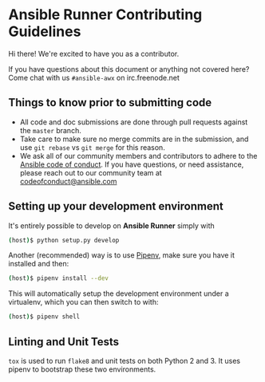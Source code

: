 # Ansible Runner Contributing Guidelines

Hi there! We're excited to have you as a contributor.

If you have questions about this document or anything not covered here? Come chat with us `#ansible-awx` on irc.freenode.net

## Things to know prior to submitting code

- All code and doc submissions are done through pull requests against the `master` branch.
- Take care to make sure no merge commits are in the submission, and use `git rebase` vs `git merge` for this reason.
- We ask all of our community members and contributors to adhere to the [Ansible code of conduct](http://docs.ansible.com/ansible/latest/community/code_of_conduct.html). If you have questions, or need assistance, please reach out to our community team at [codeofconduct@ansible.com](mailto:codeofconduct@ansible.com)   

## Setting up your development environment

It's entirely possible to develop on **Ansible Runner** simply with

```bash
(host)$ python setup.py develop
```

Another (recommended) way is to use [Pipenv](https://docs.pipenv.org/), make sure you have it installed and then:

```bash
(host)$ pipenv install --dev
```

This will automatically setup the development environment under a virtualenv, which you can then switch to with:

```bash
(host)$ pipenv shell
```

## Linting and Unit Tests

`tox` is used to run `flake8` and unit tests on both Python 2 and 3. It uses pipenv to bootstrap these two environments.
